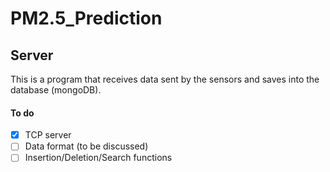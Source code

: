 # PM2.5_Prediction
## Server
This is a program that receives data sent by the sensors and saves into the database (mongoDB).
#### To do
- [x] TCP server
- [ ] Data format (to be discussed)
- [ ] Insertion/Deletion/Search functions
